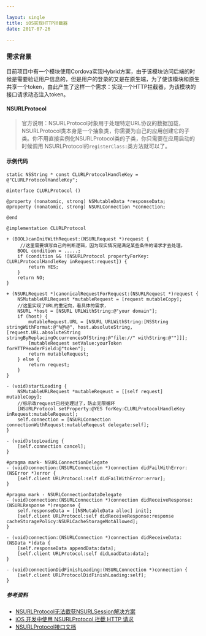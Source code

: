 ```yaml
---

layout: single
title: iOS实现HTTP拦截器
date: 2017-07-26

---
```


### 需求背景
目前项目中有一个模块使用Cordova实现Hybrid方案，由于该模块访问后端的时候是需要验证用户信息的，但是用户的登录的又是在原生端，为了使该模块和原生共享一个token，由此产生了这样一个需求：实现一个HTTP拦截器，为该模块的接口请求动态注入token。


#### NSURLProtocol
> 官方说明：NSURLProtocol对象用于处理特定URL协议的数据加载，NSURLProtocol类本身是一个抽象类，你需要为自己的应用创建它的子类。你不用直接实例化NSURLProtocol类的子类，你只需要在应用启动的时候调用 NSURLProtocol的`registerClass:`类方法就可以了。

#### 示例代码
```
static NSString * const CLURLProtocolHandleKey = @"CLURLProtocolHandleKey";

@interface CLURLProtocol ()

@property (nonatomic, strong) NSMutableData *responseData;
@property (nonatomic, strong) NSURLConnection *connection;

@end

@implementation CLURLProtocol

+ (BOOL)canInitWithRequest:(NSURLRequest *)request {
	 //这里需要填写自己的判断逻辑，因为现实情况是满足某些条件的请求才去处理。
	BOOL condition = .....;
    if (condition && ![NSURLProtocol propertyForKey: CLURLProtocolHandleKey inRequest:request]) {
        return YES;
    }
    return NO;
}

+ (NSURLRequest *)canonicalRequestForRequest:(NSURLRequest *)request {
    NSMutableURLRequest *mutableRequest = [request mutableCopy];
    //这里实现了URL的重定向，看具体的需求，
    NSURL *host = [NSURL URLWithString:@"your domain"];
    if (host) {
        mutableRequest.URL = [NSURL URLWithString:[NSString stringWithFormat:@"%@%@", host.absoluteString, [request.URL.absoluteString stringByReplacingOccurrencesOfString:@"file://" withString:@""]]];
        [mutableRequest setValue:yourToken forHTTPHeaderField:@"token"];
        return mutableRequest;
    } else {
        return request;
    }
}

- (void)startLoading {
    NSMutableURLRequest *mutableReqeust = [[self request] mutableCopy];
    //标示改request已经处理过了，防止无限循环
    [NSURLProtocol setProperty:@YES forKey:CLURLProtocolHandleKey inRequest:mutableReqeust];
    self.connection = [NSURLConnection connectionWithRequest:mutableReqeust delegate:self];
}

- (void)stopLoading {
    [self.connection cancel];
}

#pragma mark- NSURLConnectionDelegate
- (void)connection:(NSURLConnection *)connection didFailWithError:(NSError *)error {
    [self.client URLProtocol:self didFailWithError:error];
}

#pragma mark - NSURLConnectionDataDelegate
- (void)connection:(NSURLConnection *)connection didReceiveResponse:(NSURLResponse *)response {
    self.responseData = [[NSMutableData alloc] init];
    [self.client URLProtocol:self didReceiveResponse:response cacheStoragePolicy:NSURLCacheStorageNotAllowed];
}

- (void)connection:(NSURLConnection *)connection didReceiveData:(NSData *)data {
    [self.responseData appendData:data];
    [self.client URLProtocol:self didLoadData:data];
}

- (void)connectionDidFinishLoading:(NSURLConnection *)connection {
    [self.client URLProtocolDidFinishLoading:self];
}
```



##### 参考资料
* [NSURLProtocol无法截获NSURLSession解决方案](https://zhongwuzw.github.io/2016/08/31/NSURLProtocol%E6%97%A0%E6%B3%95%E6%88%AA%E8%8E%B7NSURLSession%E8%A7%A3%E5%86%B3%E6%96%B9%E6%A1%88/)
* [iOS 开发中使用 NSURLProtocol 拦截 HTTP 请求](http://www.jianshu.com/p/f9ecdb697fd9)
* [NSURLProtocol接口文档](https://developer.apple.com/documentation/foundation/nsurlprotocol)